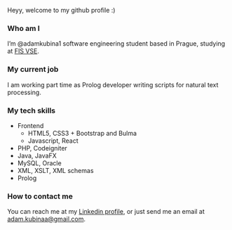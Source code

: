 Heyy, welcome to my github profile :)

### Who am I
I’m @adamkubina1 software engineering student based in Prague, studying at <a href="https://fis.vse.cz/" target="_blank">FIS VSE</a>.

### My current job
I am working part time as Prolog developer writing scripts for natural text processing.

### My tech skills
- Frontend 
  - HTML5, CSS3 + Bootstrap and Bulma
  - Javascript, React
- PHP, Codeigniter
- Java, JavaFX
- MySQL, Oracle 
- XML, XSLT, XML schemas
- Prolog

### How to contact me
You can reach me at my <a href="https://www.linkedin.com/in/adam-kubina-dev/" target="_blank">Linkedin profile</a>,
or just send me an email at adam.kubinaa@gmail.com.
